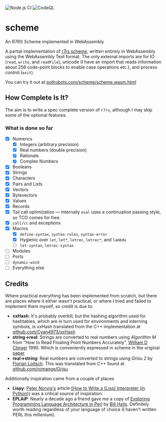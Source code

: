 ![Node.js CI](https://github.com/pollrobots/scheme/actions/workflows/node.js.yml/badge.svg)
![CodeQL](https://github.com/pollrobots/scheme/actions/workflows/codeql-analysis.yml/badge.svg)

# scheme

An R7RS Scheme implemented in WebAssembly

A partial implementation of [r7rs scheme](https://small.r7rs.org/), written
entirely in WebAssembly using the WebAssembly Text format. The only external
imports are for IO (`read`, `write`, and `readFile`), unicode (I have an
import that reads information about 256 code-point blocks to enable case
operations etc.), and process control (`exit`).

You can try it out at [pollrobots.com/scheme/scheme.wasm.html](https://pollrobots.com/scheme/scheme.wasm.html)

## How Complete Is It?

The aim is to write a spec complete version of `r7rs`, although I may skip
some of the optional features.

### What is done so far

- [x] Numerics
  - [x] Integers (arbitrary precision)
  - [x] Real numbers (double precision)
  - [x] Rationals
  - [x] Complex Numbers
- [x] Booleans
- [x] Strings
- [x] Characters
- [x] Pairs and Lists
- [x] Vectors
- [x] Bytevectors
- [x] Values
- [x] Records
- [x] Tail call optimization &mdash; internally `eval` uses a continuation passing
      style, so TCO comes for free.
- [x] `call/cc` and exceptions
- [x] Macros
  - [x] `define-syntax`, `syntax-rules`, `syntax-error`
  - [x] Hygienic over `let`, `let*`, `letrec`, `letrec*`, and `lambda`
  - [ ] `let-syntax`, `letrec-syntax`
- [ ] Modules
- [ ] Ports
- [ ] `dynamic-wind`
- [ ] Everything else

## Credits

Where practical everything has been implemented from scratch, but there
are places where it either wasn't practical, or where I tried and failed
to implement them myself, so credit is due to:

- **xxHash**:
  It's probably overkill, but the hashing algorithm used for hashtables,
  which are in turn used for environments and interning symbols, is xxHash
  translated from the C++ implementation at
  [github.com/Cyan4973/xxHash](https://github.com/Cyan4973/xxHash)
- **string->real**:
  Strings are converted to real numbers using _Algorithm M_ from
  "How to Read Floating Point Numbers Accurately",
  [William D Clinger](https://www.khoury.northeastern.edu/people/william-d-clinger/) 1990. Which is conveniently expressed in scheme in the original
  [paper](https://citeseerx.ist.psu.edu/viewdoc/download?doi=10.1.1.45.4152&rep=rep1&type=pdf)
- **real->string**:
  Real numbers are converted to strings using _Grisu 2_ by
  [Florian Loitsch](https://florian.loitsch.com/home).
  This was translated from C++ found at [github.com/romange/Grisu](https://github.com/romange/Grisu)

Additionally inspiration came from a couple of places

- **Lispy**: [Peter Norvig's](https://norvig.com) article
  [(How to Write a (Lisp) Interpreter (in Python))](https://norvig.com/lispy.html)
  was a critical source of inspiration.
- **EPLAiP**: Nearly a decade ago a <span title="Hi Ashley!">friend</span> gave
  me a copy of
  [Exploring Programming Language Architecture in Perl](https://billhails.net/EPLAiP.pdf)
  by [Bill Hails](https://billhails.net). Definitely worth reading regardless of
  your language of choice (I haven't written PERL this millenium).
